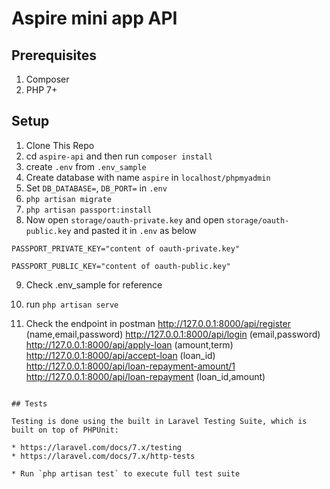 

# Aspire mini app API

## Prerequisites

1. Composer 
2. PHP 7+


## Setup

1. Clone This Repo
2. cd `aspire-api` and then run `composer install` 
3. create `.env` from `.env_sample` 
4. Create database with name `aspire` in `localhost/phpmyadmin`
5. Set `DB_DATABASE=`, `DB_PORT=`  in `.env`
6. `php artisan migrate`
7. `php artisan passport:install`
8. Now open `storage/oauth-private.key` and open `storage/oauth-public.key` and pasted it in `.env` as below

`PASSPORT_PRIVATE_KEY="content of oauth-private.key"`

`PASSPORT_PUBLIC_KEY="content of oauth-public.key"`

9. Check .env_sample for reference
10. run `php artisan serve`

11. Check the endpoint in postman
 http://127.0.0.1:8000/api/register (name,email,password)
 http://127.0.0.1:8000/api/login (email,password)
 http://127.0.0.1:8000/api/apply-loan (amount,term)
 http://127.0.0.1:8000/api/accept-loan (loan_id)
 http://127.0.0.1:8000/api/loan-repayment-amount/1
 http://127.0.0.1:8000/api/loan-repayment (loan_id,amount)



```

## Tests

Testing is done using the built in Laravel Testing Suite, which is built on top of PHPUnit:

* https://laravel.com/docs/7.x/testing
* https://laravel.com/docs/7.x/http-tests

* Run `php artisan test` to execute full test suite

